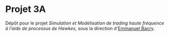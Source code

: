 # Projet 3A

Dépôt pour le projet _Simulation et Modélisation de trading haute fréquence à l’aide de processus de Hawkes_, sous la direction d'[Emmanuel Bacry](mailto:emmanuel.bacry@polytechnique.fr).